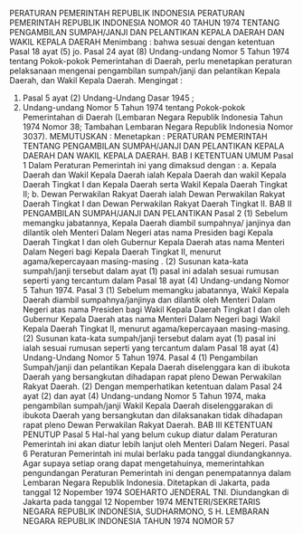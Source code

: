  PERATURAN PEMERINTAH REPUBLIK INDONESIA PERATURAN PEMERINTAH REPUBLIK INDONESIA NOMOR 40 TAHUN 1974 TENTANG PENGAMBILAN SUMPAH/JANJI DAN PELANTIKAN KEPALA DAERAH DAN WAKIL KEPALA DAERAH
Menimbang :
 bahwa sesuai dengan ketentuan Pasal 18 ayat (5) jo. Pasal 24 ayat (8) Undang-undang Nomor 5 Tahun 1974 tentang Pokok-pokok Pemerintahan di Daerah, perlu menetapkan peraturan pelaksanaan mengenai pengambilan sumpah/janji dan pelantikan Kepala Daerah, dan Wakil Kepala Daerah.
Mengingat :

1. Pasal 5 ayat (2) Undang-Undang Dasar 1945 ;
2. Undang-undang Nomor 5 Tahun 1974 tentang Pokok-pokok Pemerintahan di Daerah (Lembaran Negara Republik Indonesia Tahun 1974 Nomor 38; Tambahan Lembaran Negara Republik Indonesia Nomor 3037).
MEMUTUSKAN :
 Menetapkan : PERATURAN PEMERINTAH TENTANG PENGAMBILAN SUMPAH/JANJI DAN PELANTIKAN KEPALA DAERAH DAN WAKIL KEPALA DAERAH.
BAB I KETENTUAN UMUM
Pasal 1
Dalam Peraturan Pemerintah ini yang dimaksud dengan :
a. Kepala Daerah dan Wakil Kepala Daerah ialah Kepala Daerah dan wakil Kepala Daerah Tingkat I dan Kepala Daerah serta Wakil Kepala Daerah Tingkat II;
b. Dewan Perwakilan Rakyat Daerah ialah Dewan Perwakilan Rakyat Daerah Tingkat I dan Dewan Perwakilan Rakyat Daerah Tingkat II.
BAB II PENGAMBILAN SUMPAH/JANJI DAN PELANTIKAN
Pasal 2
(1) Sebelum memangku jabatannya, Kepala Daerah diambil sumpahnya/ janjinya dan dilantik oleh Menteri Dalam Negeri atas nama Presiden bagi Kepala Daerah Tingkat I dan oleh Gubernur Kepala Daerah atas nama Menteri Dalam Negeri bagi Kepala Daerah Tingkat II, menurut agama/kepercayaan masing-masing .
(2) Susunan kata-kata sumpah/janji tersebut dalam ayat (1) pasal ini adalah sesuai rumusan seperti yang tercantum dalam Pasal 18 ayat (4) Undang-undang Nomor 5 Tahun 1974.
Pasal 3
(1) Sebelum memangku jabatannya, Wakil Kepala Daerah diambil sumpahnya/janjinya dan dilantik oleh Menteri Dalam Negeri atas nama Presiden bagi Wakil Kepala Daerah Tingkat I dan oleh Gubernur Kepala Daerah atas nama Menteri Dalam Negeri bagi Wakil Kepala Daerah Tingkat II, menurut agama/kepercayaan masing-masing.
(2) Susunan kata-kata sumpah/janji tersebut dalam ayat (1) pasal ini ialah sesuai rumusan seperti yang tercantum dalam Pasal 18 ayat (4) Undang-Undang Nomor 5 Tahun 1974.
Pasal 4
(1) Pengambilan Sumpah/janji dan pelantikan Kepala Daerah diselenggara kan di ibukota Daerah yang bersangkutan dihadapan rapat pleno Dewan Perwakilan Rakyat Daerah.
(2) Dengan memperhatikan ketentuan dalam Pasal 24 ayat (2) dan ayat (4) Undang-undang Nomor 5 Tahun 1974, maka pengambilan sumpah/janji Wakil Kepala Daerah diselenggarakan di ibukota Daerah yang bersangkutan dan dilaksanakan tidak dihadapan rapat pleno Dewan Perwakilan Rakyat Daerah.
BAB III KETENTUAN PENUTUP
Pasal 5
Hal-hal yang belum cukup diatur dalam Peraturan Pemerintah ini akan diatur lebih lanjut oleh Menteri Dalam Negeri.
Pasal 6
Peraturan Pemerintah ini mulai berlaku pada tanggal diundangkannya. Agar supaya setiap orang dapat mengetahuinya, memerintahkan pengundangan Peraturan Pemerintah ini dengan penempatannya dalam Lembaran Negara Republik Indonesia. Ditetapkan di Jakarta, pada tanggal 12 Nopember 1974 SOEHARTO JENDERAL TNI. Diundangkan di Jakarta pada tanggal 12 Nopember 1974 MENTERI/SEKRETARIS NEGARA REPUBLIK INDONESIA, SUDHARMONO, S H. LEMBARAN NEGARA REPUBLIK INDONESIA TAHUN 1974 NOMOR 57